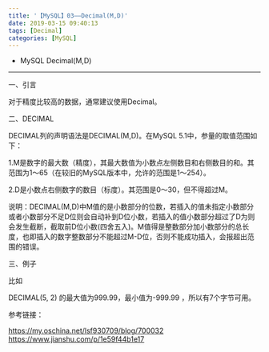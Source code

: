 ```yaml
---
title: '【MySQL】03——Decimal(M,D)'
date: 2019-03-15 09:40:13
tags: [Decimal]
categories: [MySQL]
---
```

- MySQL Decimal(M,D)
<!-- more -->

--------------------------------

一、引言

对于精度比较高的数据，通常建议使用Decimal。
 

二、DECIMAL

DECIMAL列的声明语法是DECIMAL(M,D)。在MySQL 5.1中，参量的取值范围如下：

1.M是数字的最大数（精度），其最大数值为小数点左侧数目和右侧数目的和。其范围为1～65（在较旧的MySQL版本中，允许的范围是1～254）。

2.D是小数点右侧数字的数目（标度）。其范围是0～30，但不得超过M。

说明：DECIMAL(M,D)中M值的是小数部分的位数，若插入的值未指定小数部分或者小数部分不足D位则会自动补到D位小数，若插入的值小数部分超过了D为则会发生截断，截取前D位小数(四舍五入)。M值得是整数部分加小数部分的总长度，也即插入的数字整数部分不能超过M-D位，否则不能成功插入，会报超出范围的错误。


三、例子

比如

DECIMAL(5, 2) 的最大值为999.99，最小值为-999.99 ，所以有7个字节可用。


参考链接：

https://my.oschina.net/lsf930709/blog/700032
https://www.jianshu.com/p/1e59f44b1e17
